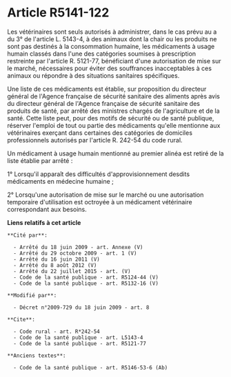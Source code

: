 # Article R5141-122

Les vétérinaires sont seuls autorisés à administrer, dans le cas prévu au a du 3° de l'article L. 5143-4, à des animaux dont
la chair ou les produits ne sont pas destinés à la consommation humaine, les médicaments à usage humain classés dans l'une
des catégories soumises à prescription restreinte par l'article R. 5121-77, bénéficiant d'une autorisation de mise sur le
marché, nécessaires pour éviter des souffrances inacceptables à ces animaux ou répondre à des situations sanitaires
spécifiques. 

Une liste de ces médicaments est établie, sur proposition du directeur général de l'Agence française de sécurité sanitaire
des aliments après avis du directeur général de l'Agence française de sécurité sanitaire des produits de santé, par arrêté
des ministres chargés de l'agriculture et de la santé. Cette liste peut, pour des motifs de sécurité ou de santé publique,
réserver l'emploi de tout ou partie des médicaments qu'elle mentionne aux vétérinaires exerçant dans certaines des catégories
de domiciles professionnels autorisés par l'article R. 242-54 du code rural. 

Un médicament à usage humain mentionné au premier alinéa est retiré de la liste établie par arrêté : 

1° Lorsqu'il apparaît des difficultés d'approvisionnement desdits médicaments en médecine humaine ; 

2° Lorsqu'une autorisation de mise sur le marché ou une autorisation temporaire d'utilisation est octroyée à un médicament
vétérinaire correspondant aux besoins.

**Liens relatifs à cet article**

	**Cité par**:

	  - Arrêté du 18 juin 2009 - art. Annexe (V)
	  - Arrêté du 29 octobre 2009 - art. 1 (V)
	  - Arrêté du 16 juin 2011 (V)
	  - Arrêté du 8 août 2012 (V)
	  - Arrêté du 22 juillet 2015 - art. (V)
	  - Code de la santé publique - art. R5124-44 (V)
	  - Code de la santé publique - art. R5132-16 (V)

	**Modifié par**:

	  - Décret n°2009-729 du 18 juin 2009 - art. 8

	**Cite**:

	  - Code rural - art. R*242-54
	  - Code de la santé publique - art. L5143-4
	  - Code de la santé publique - art. R5121-77

	**Anciens textes**:

	  - Code de la santé publique - art. R5146-53-6 (Ab)
